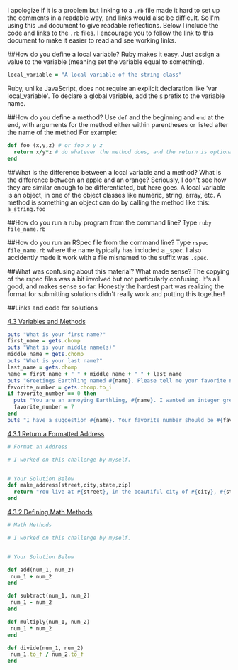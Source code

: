 I apologize if it is a problem but linking to a `.rb` file made it hard to set up the comments in a readable way, and links would also be difficult. So I'm using this `.md` document to give readable reflections. Below I include the code and links to the `.rb` files.  I encourage you to follow the link to this document to make it easier to read and see working links.

##How do you define a local variable?
Ruby makes it easy. Just assign a value to the variable (meaning set the variable equal to something). 
```ruby
local_variable = "A local variable of the string class"
```
Ruby, unlike JavaScript, does not require an explicit declaration like 'var local_variable'. To declare a global variable, add the `$` prefix to the variable name. 

##How do you define a method?
Use `def` and the beginning and `end` at the end, with arguments for the method either within parentheses or listed after the name of the method For example:
```ruby
def foo (x,y,z) # or foo x y z
  return x/y*z # do whatever the method does, and the return is optional if the last expression is what you want to return
end
```

##What is the difference between a local variable and a method?
What is the difference between an apple and an orange? Seriously, I don't see how they are similar enough to be differentiated, but here goes. A local variable is an object, in one of the object classes like numeric, string, array, etc. A method is something an object can do by calling the method like this: `a_string.foo`

##How do you run a ruby program from the command line?
Type `ruby file_name.rb`

##How do you run an RSpec file from the command line?
Type `rspec file_name.rb` where the name typically has included a `_spec`. I also accidently made it work with a file misnamed to the suffix was `.spec`.

##What was confusing about this material? What made sense?
The copying of the rspec files was a bit involved but not particularly confusing. It's all good, and makes sense so far. Honestly the hardest part was realizing the format for submitting solutions didn't really work and putting this together!

##Links and code for solutions

[4.3 Variables and Methods](https://github.com/JonClayton/phase-0/blob/master/week-4/variables-methods.rb)
```ruby
puts "What is your first name?"
first_name = gets.chomp
puts "What is your middle name(s)"
middle_name = gets.chomp
puts "What is your last name?"
last_name = gets.chomp
name = first_name + " " + middle_name + " " + last_name
puts "Greetings Earthling named #{name}. Please tell me your favorite number."
favorite_number = gets.chomp.to_i
if favorite_number == 0 then
  puts "You are an annoying Earthling, #{name}. I wanted an integer greater than 0. But I will use 0 since you are a mere human." 
  favorite_number = 7
end
puts "I have a suggestion #{name}. Your favorite number should be #{favorite_number+1}. It is bigger and better!"
```

[4.3.1 Return a Formatted Address](https://github.com/JonClayton/phase-0/blob/master/week-4/address/my_solution.rb)
```ruby
# Format an Address

# I worked on this challenge by myself.


# Your Solution Below
def make_address(street,city,state,zip)
  return "You live at #{street}, in the beautiful city of #{city}, #{state}. Your zip is #{zip}."
end
```

[4.3.2 Defining Math Methods](https://github.com/JonClayton/phase-0/blob/master/week-4/math/my_solution.rb)
```ruby
# Math Methods

# I worked on this challenge by myself.


# Your Solution Below

def add(num_1, num_2)
 num_1 + num_2
end

def subtract(num_1, num_2)
 num_1 - num_2
end

def multiply(num_1, num_2)
 num_1 * num_2
end

def divide(num_1, num_2)
 num_1.to_f / num_2.to_f
end
```



